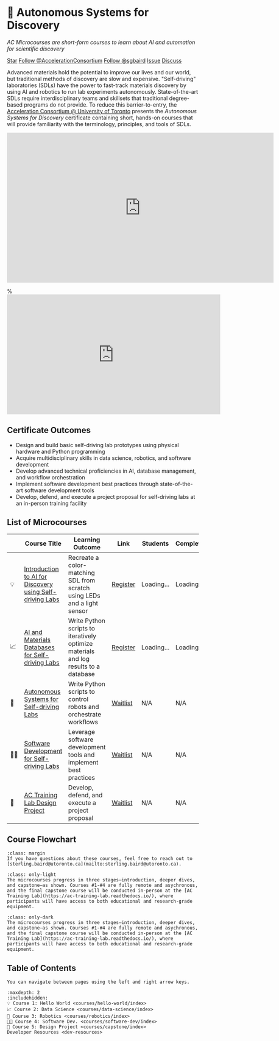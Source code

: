 # 📜 Autonomous Systems for Discovery

_AC Microcourses are short-form courses to learn about AI and automation for scientific discovery_

<a class="github-button" href="https://github.com/AccelerationConsortium/ac-microcourses"
data-icon="octicon-star" data-size="large" data-show-count="true" aria-label="Star
AccelerationConsortium/ac-microcourses on GitHub">Star</a>
<a class="github-button"
href="https://github.com/AccelerationConsortium" data-size="large" data-show-count="true"
aria-label="Follow @AccelerationConsortium on GitHub">Follow @AccelerationConsortium</a>
<a class="github-button"
href="https://github.com/sgbaird" data-size="large" data-show-count="true"
aria-label="Follow @sgbaird on GitHub">Follow @sgbaird</a>
<a class="github-button" href="https://github.com/AccelerationConsortium/ac-microcourses/issues"
data-icon="octicon-issue-opened" data-size="large" data-show-count="true"
aria-label="Issue AccelerationConsortium/ac-microcourses on GitHub">Issue</a>
<a class="github-button" href="https://github.com/AccelerationConsortium/ac-microcourses/discussions" data-icon="octicon-comment-discussion" data-size="large" aria-label="Discuss AccelerationConsortium/ac-microcourses on GitHub">Discuss</a>

Advanced materials hold the potential to improve our lives and our world, but traditional methods of discovery are slow and expensive. "Self-driving" laboratories (SDLs) have the power to fast-track materials discovery by using AI and robotics to run lab experiments autonomously. State-of-the-art SDLs require interdisciplinary teams and skillsets that traditional degree-based programs do not provide. To reduce this barrier-to-entry, the [Acceleration Consortium @ University of Toronto](https://acceleration.utoronto.ca/) presents the *Autonomous Systems for Discovery* certificate containing short, hands-on courses that will provide familiarity with the terminology, principles, and tools of SDLs.

<iframe width="700" height="394" src="https://www.youtube.com/embed/videoseries?si=h5OpLnfTvuZQKCnH&amp;list=PLKFxDV1Aoxg6dBasfkbG-zFQoy2RDOidX" title="YouTube video player" frameborder="0" allow="accelerometer; autoplay; clipboard-write; encrypted-media; gyroscope; picture-in-picture; web-share" referrerpolicy="strict-origin-when-cross-origin" allowfullscreen></iframe>

% <iframe width="560" height="315" src="https://www.youtube.com/embed/mp5NJBzkKR8?si=RcQQyNCzXVJwOuvK" title="YouTube video player" frameborder="0" allow="accelerometer; autoplay; clipboard-write; encrypted-media; gyroscope; picture-in-picture; web-share" referrerpolicy="strict-origin-when-cross-origin" allowfullscreen></iframe>

## Certificate Outcomes

- Design and build basic self-driving lab prototypes using physical hardware and Python programming
- Acquire multidisciplinary skills in data science, robotics, and software development
- Develop advanced technical proficiencies in AI, database management, and workflow orchestration
- Implement software development best practices through state-of-the-art software development tools
- Develop, defend, and execute a project proposal for self-driving labs at an in-person training facility

## List of Microcourses

|     | Course Title                                                                             | Learning Outcome                                                                     | Link                                                                                                                         | Students                                                                   | Completions                                                                      |
| --- | ---------------------------------------------------------------------------------------- | ------------------------------------------------------------------------------------ | ---------------------------------------------------------------------------------------------------------------------------- | -------------------------------------------------------------------------- | -------------------------------------------------------------------------------- |
| 💡   | [Introduction to AI for Discovery using Self-driving Labs](courses/hello-world/index.md) | Recreate a color-matching SDL from scratch using LEDs and a light sensor             | [Register](https://learn.utoronto.ca/programs-courses/courses/4010-introduction-ai-discovery-using-self-driving-labs)        | <span id="helloWorldStudentCount" class="student-count">Loading...</span>  | <span id="helloWorldCompletionCount" class="completion-count">Loading...</span>  |
| 📈   | [AI and Materials Databases for Self-driving Labs](courses/data-science/index.md)        | Write Python scripts to iteratively optimize materials and log results to a database | [Register](https://learn.utoronto.ca/programs-courses/courses/4131-ai-and-materials-databases-self-driving-labs)             | <span id="dataScienceStudentCount" class="student-count">Loading...</span> | <span id="dataScienceCompletionCount" class="completion-count">Loading...</span> |
| 🦾   | [Autonomous Systems for Self-driving Labs](courses/robotics/index.md)                    | Write Python scripts to control robots and orchestrate workflows                     | [Waitlist](https://2learn.utoronto.ca/public/student/studentRequestInformation.do?method=edit&type=0&courseNumber=134035513) | N/A                                                                        | N/A                                                                              |
| 🧑‍💻   | [Software Development for Self-driving Labs](courses/software-dev/index.md)              | Leverage software development tools and implement best practices                     | [Waitlist](https://2learn.utoronto.ca/public/student/studentRequestInformation.do?method=edit&type=0&courseNumber=134035551) | N/A                                                                        | N/A                                                                              |
| 🏢   | [AC Training Lab Design Project](courses/capstone/index.md)                              | Develop, defend, and execute a project proposal                                      | [Waitlist](https://2learn.utoronto.ca/public/student/studentRequestInformation.do?method=edit&type=0&courseNumber=134035796) | N/A                                                                        | N/A                                                                              |

## Course Flowchart
```{note}
:class: margin
If you have questions about these courses, feel free to reach out to [sterling.baird@utoronto.ca](mailto:sterling.baird@utoronto.ca).
```
```{figure} course-flowchart-light.svg
:class: only-light
The microcourses progress in three stages—introduction, deeper dives, and capstone—as shown. Courses #1-#4 are fully remote and asychronous, and the final capstone course will be conducted in-person at the [AC Training Lab](https://ac-training-lab.readthedocs.io/), where participants will have access to both educational and research-grade equipment.
```
```{figure} course-flowchart-dark.svg
:class: only-dark
The microcourses progress in three stages—introduction, deeper dives, and capstone—as shown. Courses #1-#4 are fully remote and asychronous, and the final capstone course will be conducted in-person at the [AC Training Lab](https://ac-training-lab.readthedocs.io/), where participants will have access to both educational and research-grade equipment.
```

## Table of Contents

```{tip}
You can navigate between pages using the left and right arrow keys.
```

```{toctree}
:maxdepth: 2
:includehidden:
💡 Course 1: Hello World <courses/hello-world/index>
📈 Course 2: Data Science <courses/data-science/index>
🦾 Course 3: Robotics <courses/robotics/index>
🧑‍💻 Course 4: Software Dev. <courses/software-dev/index>
🏢 Course 5: Design Project <courses/capstone/index>
Developer Resources <dev-resources>
```

[Sphinx]: http://www.sphinx-doc.org/
[Markdown]: https://daringfireball.net/projects/markdown/
[reStructuredText]: http://www.sphinx-doc.org/en/master/usage/restructuredtext/basics.html
[MyST]: https://myst-parser.readthedocs.io/en/latest/


<script async defer src="https://buttons.github.io/buttons.js"></script>

<script src="_static/fetch_student_count.js"></script>
